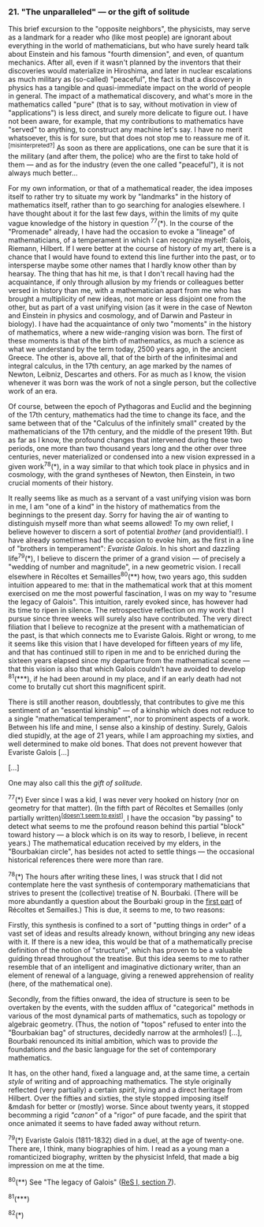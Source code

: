 ### 21. "The unparalleled" &mdash; or the gift of solitude
This brief excursion to the "opposite neighbors", the physicists, may serve as a landmark for a reader who (like most people) are ignorant about everything in the world of mathematicians, but who have surely heard talk about Einstein and his famous "fourth dimension", and even, of quantum mechanics. After all, even if it wasn't planned by the inventors that their discoveries would materialize in Hiroshima, and later in nuclear escalations as much military as (so-called) "peaceful", the fact is that a discovery in physics has a tangible and quasi-immediate impact on the world of people in general. The impact of a mathematical discovery, and what's more in the mathematics called "pure" (that is to say, without motivation in view of "applications") is less direct, and surely more delicate to figure out. I have not been aware, for example, that my contributions to mathematics have "served" to anything, to construct any machine let's say. I have no merit whatsoever, this is for sure, but that does not stop me to reassure me of it.<sup>[misinterpreted?]</sup> As soon as there are applications, one can be sure that it is the military (and after them, the police) who are the first to take hold of them &mdash; and as for the industry (even the one called "peaceful"), it is not always much better...

For my own information, or that of a mathematical reader, the idea imposes itself to rather try to situate my work by "landmarks" in the history of mathematics itself, rather than to go searching for analogies elsewhere. I have thought about it for the last few days, within the limits of my quite vague knowledge of the history in question <sup>77</sup>(&ast;). In the course of the "Promenade" already, I have had the occasion to evoke a "lineage" of mathematicians, of a temperament in which I can recognize myself: Galois, Riemann, Hilbert. If I were better at the course of history of my art, there is a chance that I would have found to extend this line further into the past, or to intersperse maybe some other names that I hardly know other than by hearsay. The thing that has hit me, is that I don't recall having had the acquaintance, if only through allusion by my friends or colleagues better versed in history than me, with a mathematician apart from me who has brought a multiplicity of new ideas, not more or less disjoint one from the other, but as part of a vast unifying vision (as it were in the case of Newton and Einstein in physics and cosmology, and of Darwin and Pasteur in biology). I have had the acquaintance of only two "moments" in the history of mathematics, where a new wide-ranging vision was born. The first of these moments is that of the birth of mathematics, as much a science as what we understand by the term today, 2500 years ago, in the ancient Greece. The other is, above all, that of the birth of the infinitesimal and integral calculus, in the 17th century, an age marked by the names of Newton, Leibniz, Descartes and others. For as much as I know, the vision whenever it was born was the work of not a single person, but the collective work of an era.

Of course, between the epoch of Pythagoras and Euclid and the beginning of the 17th century, mathematics had the time to change its face, and the same between that of the "Calculus of the infinitely small" created by the mathematicians of the 17th century, and the middle of the present 19th. But as far as I know, the profound changes that intervened during these two periods, one more than two thousand years long and the other over three centuries, never materialized or condensed into a new vision expressed in a given work<sup>78</sup>(&ast;), in a way similar to that which took place in physics and in cosmology, with the grand syntheses of Newton, then Einstein, in two crucial moments of their history.

It really seems like as much as a servant of a vast unifying vision was born in me, I am "one of a kind" in the history of mathematics from the beginnings to the present day. Sorry for having the air of wanting to distinguish myself more than what seems allowed! To my own relief, I believe however to discern a sort of potential _brother_ (and providential!). I have already sometimes had the occasion to evoke him, as the first in a line of "brothers in temperament": _Evariste Galois_. In his short and dazzling life<sup>79</sup>(&ast;), I believe to discern the primer of a grand vision &mdash; of precisely a "wedding of number and magnitude", in a new geometric vision. I recall elsewhere in Récoltes et Semailles<sup>80</sup>(&ast;&ast;) how, two years ago, this sudden intuition appeared to me: that in the mathematical work that at this moment exercised on me the most powerful fascination, I was on my way to "resume the legacy of Galois". This intuition, rarely evoked since, has however had its time to ripen in silence. The retrospective reflection on my work that I pursue since three weeks will surely also have contributed. The very direct filiation that I believe to recognize at the present with a mathematician of the past, is that which connects me to Evariste Galois. Right or wrong, to me it seems like this vision that I have developed for fifteen years of my life, and that has continued still to ripen in me and to be enriched during the sixteen years elapsed since my departure from the mathematical scene &mdash; that this vision is also that which Galois couldn't have avoided to develop <sup>81</sup>(&ast;&ast;&ast;), if he had been around in my place, and if an early death had not come to brutally cut short this magnificent spirit.

There is still another reason, doubtlessly, that contributes to give me this sentiment of an "essential kinship" &mdash; of a kinship which does not reduce to a single "mathematical temperament", nor to prominent aspects of a work. Between his life and mine, I sense also a kinship of destiny. Surely, Galois died stupidly, at the age of 21 years, while I am approaching my sixties, and well determined to make old bones. That does not prevent however that Evariste Galois [...]

[...]

One may also call this the _gift of solitude_.


<sup>77</sup>(&ast;) Ever since I was a kid, I was never very hooked on history (nor on geometry for that matter). (In the fifth part of Récoltes et Semailles (only partially written)<sup>[[doesn't seem to exist](https://webusers.imj-prg.fr/~leila.schneps/grothendieckcircle/Spirituality/Spirituality23.pdf)]</sup>, I have the occasion "by passing" to detect what seems to me the profound reason behind this partial "block" toward history &mdash; a block which is on its way to resorb, I believe, in recent years.) The mathematical education received by my elders, in the "Bourbakian circle", has besides not acted to settle things &mdash; the occasional historical references there were more than rare.

<sup>78</sup>(&ast;) The hours after writing these lines, I was struck that I did not contemplate here the vast synthesis of contemporary mathematicians that strives to present the (collective) treatise of N. Bourbaki. (There will be more abundantly a question about the Bourbaki group in the [first part](../table-of-contents.md#part-1) of Récoltes et Semailles.) This is due, it seems to me, to two reasons:

Firstly, this synthesis is confined to a sort of "putting things in order" of a vast set of ideas and results already known, without bringing any new ideas with it. If there is a new idea, this would be that of a mathematically precise definition of the notion of "structure", which has proven to be a valuable guiding thread throughout the treatise. But this idea seems to me to rather resemble that of an intelligent and imaginative dictionary writer, than an element of renewal of a language, giving a renewed apprehension of reality (here, of the mathematical one).

Secondly, from the fifties onward, the idea of structure is seen to be overtaken by the events, with the sudden afflux of "categorical" methods in various of the most dynamical parts of mathematics, such as topology or algebraic geometry. (Thus, the notion of "topos" refused to enter into the "Bourbakian bag" of structures, decidedly narrow at the armholes!) [...], Bourbaki renounced its initial ambition, which was to provide _the_ foundations and _the_ basic language for the set of contemporary mathematics.

It has, on the other hand, fixed a language and, at the same time, a certain _style_ of writing and of approaching mathematics. The style originally reflected (very partially) a certain _spirit_, living and a direct heritage from Hilbert. Over the fifties and sixties, the style stopped imposing itself &mdash for better or (mostly) worse. Since about twenty years, it stopped becomming a rigid _"canon"_ of a "rigor" of pure facade, and the spirit that once animated it seems to have faded away without return.

<sup>79</sup>(&ast;) Evariste Galois (1811-1832) died in a duel, at the age of twenty-one. There are, I think, many biographies of him. I read as a young man a romanticized biography, written by the physicist Infeld, that made a big impression on me at the time.

<sup>80</sup>(&ast;&ast;) See "The legacy of Galois" ([ReS I, section 7](../part-1/7.md)).

<sup>81</sup>(&ast;&ast;&ast;)

<sup>82</sup>(&ast;)
